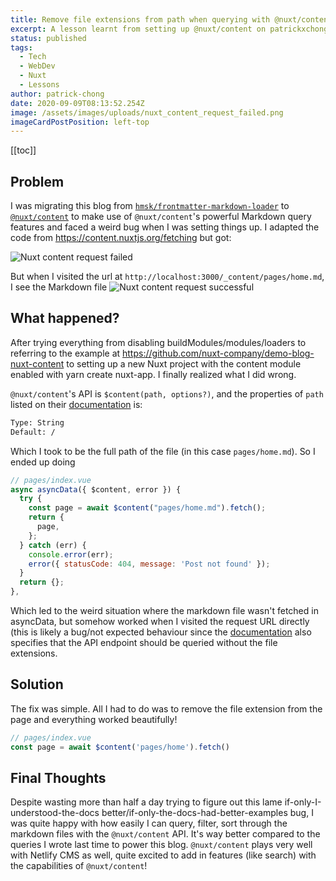 ```yaml
---
title: Remove file extensions from path when querying with @nuxt/content
excerpt: A lesson learnt from setting up @nuxt/content on patrickxchong.com
status: published
tags:
  - Tech
  - WebDev
  - Nuxt
  - Lessons
author: patrick-chong
date: 2020-09-09T08:13:52.254Z
image: /assets/images/uploads/nuxt_content_request_failed.png
imageCardPostPosition: left-top
---
```


[[toc]]

## Problem

I was migrating this blog from [`hmsk/frontmatter-markdown-loader`](https://github.com/hmsk/frontmatter-markdown-loader) to [`@nuxt/content`](https://github.com/nuxt/content) to make use of `@nuxt/content`'s powerful Markdown query features and faced a weird bug when I was setting things up. I adapted the code from https://content.nuxtjs.org/fetching but got:

![Nuxt content request failed](/assets/images/uploads/nuxt_content_request_failed.png)


But when I visited the url at `http://localhost:3000/_content/pages/home.md`, I see the Markdown file
![Nuxt content request successful](/assets/images/uploads/nuxt_content_request_successful.png)

## What happened?

After trying everything from disabling buildModules/modules/loaders to referring to the example at https://github.com/nuxt-company/demo-blog-nuxt-content to setting up a new Nuxt project with the content module enabled with yarn create nuxt-app. I finally realized what I did wrong.

`@nuxt/content`'s API is `$content(path, options?)`, and the properties of `path` listed on their [documentation](https://content.nuxtjs.org/fetching#contentpath-options) is:

```txt
Type: String
Default: /
```

Which I took to be the full path of the file (in this case `pages/home.md`). So I ended up doing

```js
// pages/index.vue
async asyncData({ $content, error }) {
  try {
    const page = await $content("pages/home.md").fetch();
    return {
      page,
    };
  } catch (err) {
    console.error(err);
    error({ statusCode: 404, message: 'Post not found' });
  }
  return {};
},
```

Which led to the weird situation where the markdown file wasn't fetched in asyncData, but somehow worked when I visited the request URL directly (this is likely a bug/not expected behaviour since the [documentation](https://content.nuxtjs.org/advanced#api-endpoint) also specifies that the API endpoint should be queried without the file extensions.

## Solution

The fix was simple. All I had to do was to remove the file extension from the page and everything worked beautifully!

```js
// pages/index.vue
const page = await $content('pages/home').fetch()
```

## Final Thoughts

Despite wasting more than half a day trying to figure out this lame if-only-I-understood-the-docs better/if-only-the-docs-had-better-examples bug, I was quite happy with how easily I can query, filter, sort through the markdown files with the `@nuxt/content` API. It's way better compared to the queries I wrote last time to power this blog. `@nuxt/content` plays very well with Netlify CMS as well, quite excited to add in features (like search) with the capabilities of `@nuxt/content`!
